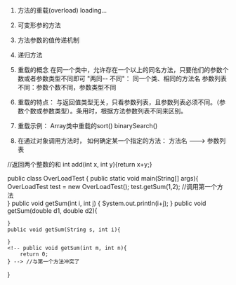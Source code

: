1. 方法的重载(overload) loading...
2. 可变形参的方法
3. 方法参数的值传递机制
4. 递归方法

1. 重载的概念
在同一个类中，允许存在一个以上的同名方法，只要他们的参数个数或者参数类型不同即可
"两同-- 不同"： 同一个类、相同的方法名
              参数列表不同：参数个数不同，参数类型不同
2. 重载的特点：
与返回值类型无关，只看参数列表，且参数列表必须不同。（参数个数或参数类型）。条用时，根据方法参数列表不同来区别。
3. 重载示例：
Array类中重载的sort()
binarySearch()
4. 在通过对象调用方法时， 如何确定某一个指定的方法：
    方法名 ---> 参数列表

//返回两个整数的和
int add(int x, int y){return x+y;}

public class OverLoadTest {
    public static void main(String[] args){
        OverLoadTest test = new OverLoadTest();
        test.getSum(1,2); //调用第一个方法  
    }
    public void getSum(int i, int j) {
        System.out.println(i+j);
    }
    public void getSum(double d1, double d2){

    }
    public void getSum(String s, int i){
        
    }
    <!-- public void getSum(int m, int n){
        return 0;
    } --> //与第一个方法冲突了
}